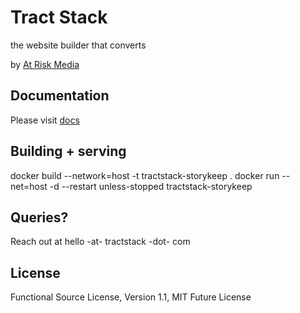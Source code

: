 # Tract Stack

the website builder that converts

by [At Risk Media](https://atriskmedia.com)

## Documentation

Please visit [docs](https://tractstack.org)

## Building + serving

docker build --network=host -t tractstack-storykeep .
docker run --net=host -d --restart unless-stopped tractstack-storykeep

## Queries?

Reach out at hello -at- tractstack -dot- com

## License

Functional Source License, Version 1.1, MIT Future License
